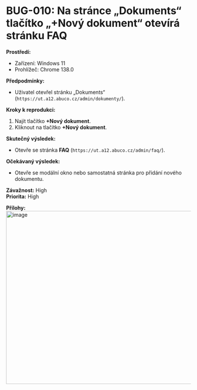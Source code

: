 # BUG-010: Na stránce „Dokuments“ tlačítko „+Nový dokument“ otevírá stránku FAQ

**Prostředí:**
- Zařízení: Windows 11  
- Prohlížeč: Chrome 138.0  

**Předpodmínky:**
- Uživatel otevřel stránku „Dokuments“ (`https://ut.a12.abuco.cz/admin/dokumenty/`).  

**Kroky k reprodukci:**
1. Najít tlačítko **+Nový dokument**.  
2. Kliknout na tlačítko **+Nový dokument**.  

**Skutečný výsledek:**
- Otevře se stránka **FAQ** (`https://ut.a12.abuco.cz/admin/faq/`).  

**Očekávaný výsledek:**
- Otevře se modální okno nebo samostatná stránka pro přidání nového dokumentu.  

**Závažnost:** High  
**Priorita:** High  

**Přílohy:**  
<img width="955" height="473" alt="image" src="https://github.com/user-attachments/assets/17bd1795-66f2-41db-9e9e-68cb4ec244fb" />

